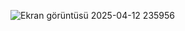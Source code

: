 ![Ekran görüntüsü 2025-04-12 235956](https://github.com/user-attachments/assets/77fa7595-6a49-4c31-b726-b1a4d6ca5596)
